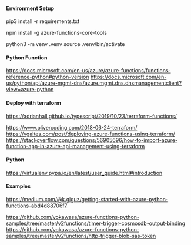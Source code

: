 
#### Environment Setup

pip3 install -r requirements.txt

npm install -g azure-functions-core-tools

python3 -m venv .venv
source .venv/bin/activate

#### Python Function

https://docs.microsoft.com/en-us/azure/azure-functions/functions-reference-python#python-version
https://docs.microsoft.com/en-us/python/api/azure-mgmt-dns/azure.mgmt.dns.dnsmanagementclient?view=azure-python


#### Deploy with terraform

https://adrianhall.github.io/typescript/2019/10/23/terraform-functions/

https://www.olivercoding.com/2018-06-24-terraform/
https://vgaltes.com/post/deploying-azure-functions-using-terraform/
https://stackoverflow.com/questions/56905696/how-to-import-azure-function-app-in-azure-api-management-using-terraform

#### Python

https://virtualenv.pypa.io/en/latest/user_guide.html#introduction


#### Examples

https://medium.com/@k.giguz/getting-started-with-azure-python-functions-abd4d88706f7

https://github.com/yokawasa/azure-functions-python-samples/tree/master/v2functions/timer-trigger-cosmosdb-output-binding
https://github.com/yokawasa/azure-functions-python-samples/tree/master/v2functions/http-trigger-blob-sas-token

